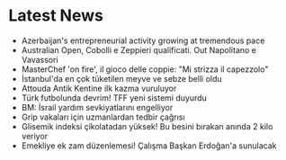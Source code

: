 # Latest News
-  Azerbaijan's entrepreneurial activity growing at tremendous pace
-  Australian Open, Cobolli e Zeppieri qualificati. Out Napolitano e Vavassori
-  MasterChef 'on fire', il gioco delle coppie: "Mi strizza il capezzolo"
-  İstanbul'da en çok tüketilen meyve ve sebze belli oldu
-  Attouda Antik Kentine ilk kazma vuruluyor
-  Türk futbolunda devrim! TFF yeni sistemi duyurdu
-  BM: İsrail yardım sevkiyatlarını engelliyor
-  Grip vakaları için uzmanlardan tedbir çağrısı
-  Glisemik indeksi çikolatadan yüksek! Bu besini bırakan anında 2 kilo veriyor
-  Emekliye ek zam düzenlemesi! Çalışma Başkan Erdoğan'a sunulacak
